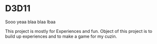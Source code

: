 # D3D11

Sooo yeaa blaa blaa lbaa

This project is mostly for Experiences and fun. Object of this project is to build up experiences and to make a game for my cuzin.
